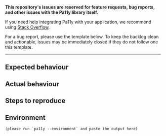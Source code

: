 **This repository's issues are reserved for feature requests, bug reports, and other issues with the Pa11y library itself.**

If you need help integrating Pa11y with your application, we recommend using [Stack Overflow](https://stackoverflow.com/questions/tagged/pa11y).

For a bug report, please use the template below. To keep the backlog clean and actionable, issues may be immediately closed if they do not follow one this template.

---

## Expected behaviour


## Actual behaviour


## Steps to reproduce


## Environment

```
(please run `pa11y --environment` and paste the output here)
```
